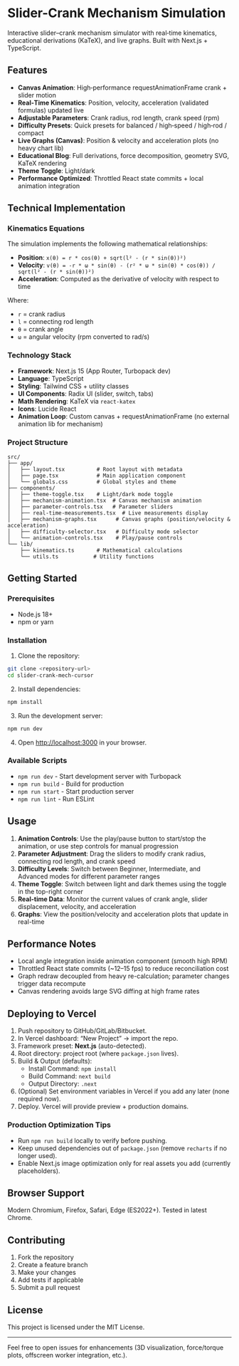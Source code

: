 # Slider-Crank Mechanism Simulation

Interactive slider–crank mechanism simulator with real‑time kinematics, educational derivations (KaTeX), and live graphs. Built with Next.js + TypeScript.

## Features

- **Canvas Animation**: High‑performance requestAnimationFrame crank + slider motion
- **Real‑Time Kinematics**: Position, velocity, acceleration (validated formulas) updated live
- **Adjustable Parameters**: Crank radius, rod length, crank speed (rpm)
- **Difficulty Presets**: Quick presets for balanced / high‑speed / high‑rod / compact
- **Live Graphs (Canvas)**: Position & velocity and acceleration plots (no heavy chart lib)
- **Educational Blog**: Full derivations, force decomposition, geometry SVG, KaTeX rendering
- **Theme Toggle**: Light/dark
- **Performance Optimized**: Throttled React state commits + local animation integration

## Technical Implementation

### Kinematics Equations

The simulation implements the following mathematical relationships:

- **Position**: `x(θ) = r * cos(θ) + sqrt(l² - (r * sin(θ))²)`
- **Velocity**: `v(θ) = -r * ω * sin(θ) - (r² * ω * sin(θ) * cos(θ)) / sqrt(l² - (r * sin(θ))²)`
- **Acceleration**: Computed as the derivative of velocity with respect to time

Where:
- `r` = crank radius
- `l` = connecting rod length
- `θ` = crank angle
- `ω` = angular velocity (rpm converted to rad/s)

### Technology Stack

- **Framework**: Next.js 15 (App Router, Turbopack dev)
- **Language**: TypeScript
- **Styling**: Tailwind CSS + utility classes
- **UI Components**: Radix UI (slider, switch, tabs)
- **Math Rendering**: KaTeX via `react-katex`
- **Icons**: Lucide React
- **Animation Loop**: Custom canvas + requestAnimationFrame (no external animation lib for mechanism)

### Project Structure

```
src/
├── app/
│   ├── layout.tsx          # Root layout with metadata
│   ├── page.tsx            # Main application component
│   └── globals.css         # Global styles and theme
├── components/
│   ├── theme-toggle.tsx    # Light/dark mode toggle
│   ├── mechanism-animation.tsx  # Canvas mechanism animation
│   ├── parameter-controls.tsx   # Parameter sliders
│   ├── real-time-measurements.tsx  # Live measurements display
│   ├── mechanism-graphs.tsx      # Canvas graphs (position/velocity & acceleration)
│   ├── difficulty-selector.tsx   # Difficulty mode selector
│   └── animation-controls.tsx    # Play/pause controls
└── lib/
    ├── kinematics.ts       # Mathematical calculations
    └── utils.ts           # Utility functions
```

## Getting Started

### Prerequisites

- Node.js 18+ 
- npm or yarn

### Installation

1. Clone the repository:
```bash
git clone <repository-url>
cd slider-crank-mech-cursor
```

2. Install dependencies:
```bash
npm install
```

3. Run the development server:
```bash
npm run dev
```

4. Open [http://localhost:3000](http://localhost:3000) in your browser.

### Available Scripts

- `npm run dev` - Start development server with Turbopack
- `npm run build` - Build for production
- `npm run start` - Start production server
- `npm run lint` - Run ESLint

## Usage

1. **Animation Controls**: Use the play/pause button to start/stop the animation, or use step controls for manual progression
2. **Parameter Adjustment**: Drag the sliders to modify crank radius, connecting rod length, and crank speed
3. **Difficulty Levels**: Switch between Beginner, Intermediate, and Advanced modes for different parameter ranges
4. **Theme Toggle**: Switch between light and dark themes using the toggle in the top-right corner
5. **Real-time Data**: Monitor the current values of crank angle, slider displacement, velocity, and acceleration
6. **Graphs**: View the position/velocity and acceleration plots that update in real-time

## Performance Notes

- Local angle integration inside animation component (smooth high RPM)
- Throttled React state commits (~12–15 fps) to reduce reconciliation cost
- Graph redraw decoupled from heavy re-calculation; parameter changes trigger data recompute
- Canvas rendering avoids large SVG diffing at high frame rates

## Deploying to Vercel

1. Push repository to GitHub/GitLab/Bitbucket.
2. In Vercel dashboard: “New Project” → import the repo.
3. Framework preset: **Next.js** (auto-detected).
4. Root directory: project root (where `package.json` lives).
5. Build & Output (defaults):
    - Install Command: `npm install`
    - Build Command: `next build`
    - Output Directory: `.next`
6. (Optional) Set environment variables in Vercel if you add any later (none required now).
7. Deploy. Vercel will provide preview + production domains.

### Production Optimization Tips
- Run `npm run build` locally to verify before pushing.
- Keep unused dependencies out of `package.json` (remove `recharts` if no longer used).
- Enable Next.js image optimization only for real assets you add (currently placeholders).

## Browser Support

Modern Chromium, Firefox, Safari, Edge (ES2022+). Tested in latest Chrome.

## Contributing

1. Fork the repository
2. Create a feature branch
3. Make your changes
4. Add tests if applicable
5. Submit a pull request

## License

This project is licensed under the MIT License.

---
Feel free to open issues for enhancements (3D visualization, force/torque plots, offscreen worker integration, etc.).
